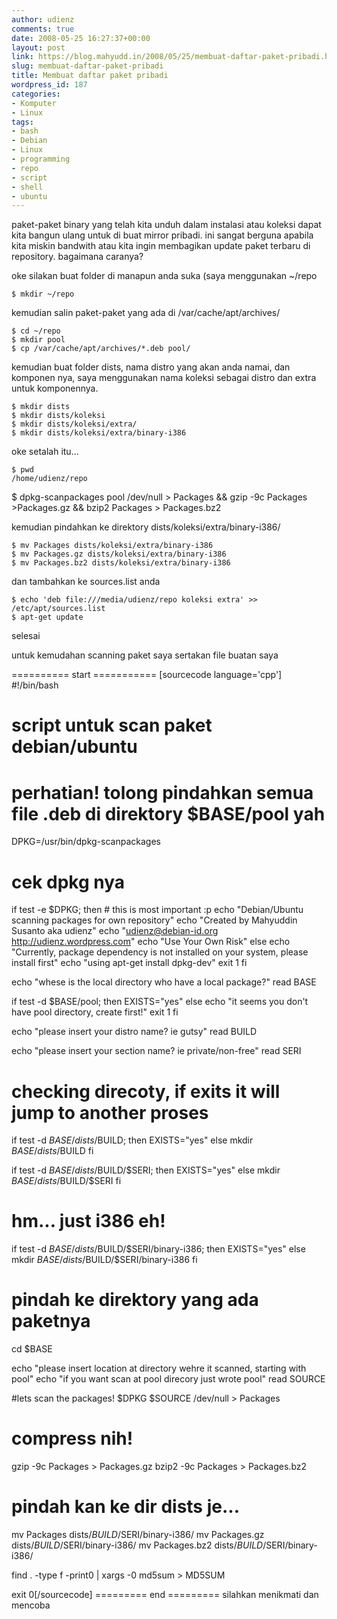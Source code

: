 ```yaml
---
author: udienz
comments: true
date: 2008-05-25 16:27:37+00:00
layout: post
link: https://blog.mahyudd.in/2008/05/25/membuat-daftar-paket-pribadi.html
slug: membuat-daftar-paket-pribadi
title: Membuat daftar paket pribadi
wordpress_id: 187
categories:
- Komputer
- Linux
tags:
- bash
- Debian
- Linux
- programming
- repo
- script
- shell
- ubuntu
---
```


paket-paket binary yang telah kita unduh dalam instalasi atau koleksi dapat kita bangun ulang untuk di buat mirror pribadi. ini sangat berguna apabila kita miskin bandwith atau kita ingin membagikan update paket terbaru di repository. bagaimana caranya?

oke silakan buat folder di manapun anda suka (saya menggunakan ~/repo

`$ mkdir ~/repo`

kemudian salin paket-paket yang ada di /var/cache/apt/archives/

    
    $ cd ~/repo
    $ mkdir pool
    $ cp /var/cache/apt/archives/*.deb pool/


kemudian buat folder dists, nama distro yang akan anda namai, dan komponen nya, saya menggunakan nama koleksi sebagai distro dan extra untuk komponennya.

    
    $ mkdir dists
    $ mkdir dists/koleksi
    $ mkdir dists/koleksi/extra/
    $ mkdir dists/koleksi/extra/binary-i386


oke setalah itu...

    
    $ pwd
    /home/udienz/repo


$ dpkg-scanpackages pool /dev/null > Packages && gzip -9c Packages >Packages.gz && bzip2 Packages > Packages.bz2

kemudian pindahkan ke direktory dists/koleksi/extra/binary-i386/

    
    $ mv Packages dists/koleksi/extra/binary-i386
    $ mv Packages.gz dists/koleksi/extra/binary-i386
    $ mv Packages.bz2 dists/koleksi/extra/binary-i386


dan tambahkan ke sources.list anda

    
    $ echo 'deb file:///media/udienz/repo koleksi extra' >> /etc/apt/sources.list
    $ apt-get update


selesai

untuk kemudahan scanning paket saya sertakan file buatan saya

========== start ===========
[sourcecode language='cpp'] #!/bin/bash
# script untuk scan paket debian/ubuntu
# perhatian! tolong pindahkan semua file .deb di direktory $BASE/pool yah
DPKG=/usr/bin/dpkg-scanpackages

# cek dpkg nya
if test -e  $DPKG;
    then
    # this is most important :p
    echo "Debian/Ubuntu scanning packages for own repository"
    echo "Created by Mahyuddin Susanto aka udienz"
    echo "udienz@debian-id.org http://udienz.wordpress.com"
    echo "Use Your Own Risk"
else
    echo "Currently, package dependency is not installed on your system, please install first"
    echo "using apt-get install dpkg-dev"
    exit 1
fi

echo "whese is the local directory who have a local package?"
read BASE

if test -d $BASE/pool;
    then EXISTS="yes"
else
    echo "it seems you don't have pool directory, create first!"
    exit 1
fi

echo "please insert your distro name? ie gutsy"
read BUILD

echo "please insert your section name? ie private/non-free"
read SERI

# checking direcoty, if exits it will jump to another proses
if test -d $BASE/dists/$BUILD;
    then EXISTS="yes"
else
    mkdir $BASE/dists/$BUILD
fi

if test -d $BASE/dists/$BUILD/$SERI;
    then EXISTS="yes"
else
    mkdir $BASE/dists/$BUILD/$SERI
fi

# hm... just i386 eh!
if test -d $BASE/dists/$BUILD/$SERI/binary-i386;
    then EXISTS="yes"
else
    mkdir $BASE/dists/$BUILD/$SERI/binary-i386
fi

# pindah ke direktory yang ada paketnya
cd $BASE

echo "please insert location at directory wehre it scanned, starting with pool"
echo "if you want scan at pool direcory just wrote pool"
read SOURCE

#lets scan the packages!
$DPKG $SOURCE /dev/null > Packages

# compress nih!
gzip -9c Packages > Packages.gz
bzip2 -9c Packages > Packages.bz2

# pindah kan ke dir dists je...
mv Packages dists/$BUILD/$SERI/binary-i386/
mv Packages.gz dists/$BUILD/$SERI/binary-i386/
mv Packages.bz2 dists/$BUILD/$SERI/binary-i386/

find . -type f -print0 | xargs -0 md5sum > MD5SUM

exit 0[/sourcecode]
========= end =========
silahkan menikmati dan mencoba
